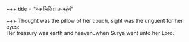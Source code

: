 +++
title = "०७ चित्तिरा उपबर्हणं"

+++
Thought was the pillow of her couch, sight was the unguent for her eyes:  
     Her treasury was earth and heaven..when Surya went unto her Lord.